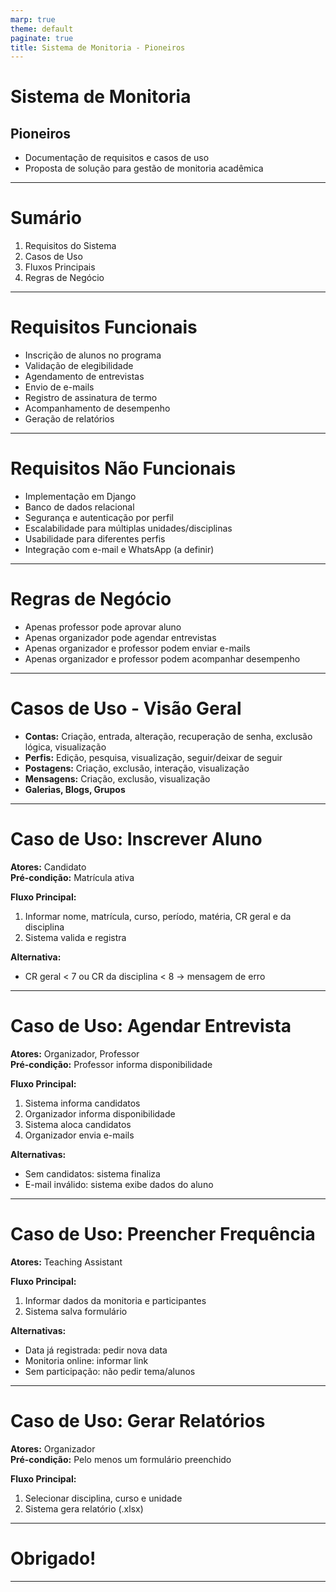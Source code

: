 ```yaml
---
marp: true
theme: default
paginate: true
title: Sistema de Monitoria - Pioneiros
---
```


# Sistema de Monitoria  
## Pioneiros

- Documentação de requisitos e casos de uso
- Proposta de solução para gestão de monitoria acadêmica

---

# Sumário

1. Requisitos do Sistema
2. Casos de Uso
3. Fluxos Principais
4. Regras de Negócio

---

# Requisitos Funcionais

- Inscrição de alunos no programa
- Validação de elegibilidade
- Agendamento de entrevistas
- Envio de e-mails
- Registro de assinatura de termo
- Acompanhamento de desempenho
- Geração de relatórios

---

# Requisitos Não Funcionais

- Implementação em Django
- Banco de dados relacional
- Segurança e autenticação por perfil
- Escalabilidade para múltiplas unidades/disciplinas
- Usabilidade para diferentes perfis
- Integração com e-mail e WhatsApp (a definir)

---

# Regras de Negócio

- Apenas professor pode aprovar aluno
- Apenas organizador pode agendar entrevistas
- Apenas organizador e professor podem enviar e-mails
- Apenas organizador e professor podem acompanhar desempenho

---

# Casos de Uso - Visão Geral

- **Contas:** Criação, entrada, alteração, recuperação de senha, exclusão lógica, visualização
- **Perfis:** Edição, pesquisa, visualização, seguir/deixar de seguir
- **Postagens:** Criação, exclusão, interação, visualização
- **Mensagens:** Criação, exclusão, visualização
- **Galerias, Blogs, Grupos**

---

# Caso de Uso: Inscrever Aluno

**Atores:** Candidato  
**Pré-condição:** Matrícula ativa

**Fluxo Principal:**
1. Informar nome, matrícula, curso, período, matéria, CR geral e da disciplina
2. Sistema valida e registra

**Alternativa:**  
- CR geral < 7 ou CR da disciplina < 8 → mensagem de erro

---

# Caso de Uso: Agendar Entrevista

**Atores:** Organizador, Professor  
**Pré-condição:** Professor informa disponibilidade

**Fluxo Principal:**
1. Sistema informa candidatos
2. Organizador informa disponibilidade
3. Sistema aloca candidatos
4. Organizador envia e-mails

**Alternativas:**  
- Sem candidatos: sistema finaliza  
- E-mail inválido: sistema exibe dados do aluno

---

# Caso de Uso: Preencher Frequência

**Atores:** Teaching Assistant

**Fluxo Principal:**
1. Informar dados da monitoria e participantes
2. Sistema salva formulário

**Alternativas:**  
- Data já registrada: pedir nova data  
- Monitoria online: informar link  
- Sem participação: não pedir tema/alunos

---

# Caso de Uso: Gerar Relatórios

**Atores:** Organizador  
**Pré-condição:** Pelo menos um formulário preenchido

**Fluxo Principal:**
1. Selecionar disciplina, curso e unidade
2. Sistema gera relatório (.xlsx)

---

# Obrigado!

---